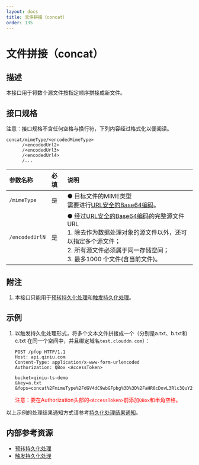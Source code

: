 ```yaml
---
layout: docs
title: 文件拼接（concat）
order: 135
---
```


<a id="concat"></a>
# 文件拼接（concat）

<a id="concat-description"></a>
## 描述

本接口用于将数个源文件按指定顺序拼接成新文件。

<a id="concat-specification"></a>
## 接口规格

注意：接口规格不含任何空格与换行符，下列内容经过格式化以便阅读。  

```
concat/mimeType/<encodedMimeType>
      /<encodedUrl2>
      /<encodedUrl3>
      /<encodedUrl4>
      /...
```

参数名称                | 必填 | 说明
:---------------------- | :--- | :---------------------------------------------------------------
`/mimeType`             | 是   | ● 目标文件的MIME类型<br>需要进行[URL安全的Base64编码][urlsafeBase64Href]。
`/encodedUrlN`          | 是   | ● 经过[URL安全的Base64编码][urlsafeBase64Href]的完整源文件URL<br>1. 除去作为数据处理对象的源文件以外，还可以指定多个源文件；<br>2. 所有源文件必须属于同一存储空间；<br>3. 最多1000 个文件(含当前文件)。

<a id="concat-remarks"></a>
## 附注

1. 本接口只能用于[预转持久化处理][persistentOpsHref]和[触发持久化处理][pfopHref]。

<a id="concat-samples"></a>
## 示例

1. 以触发持久化处理形式，将多个文本文件拼接成一个（分别是a.txt、b.txt和c.txt 在同一个空间中，并且绑定域名`test.clouddn.com`）：  

	```
    POST /pfop HTTP/1.1
    Host: api.qiniu.com
    Content-Type: application/x-www-form-urlencoded
    Authorization: QBox <AccessToken>

    bucket=qiniu-ts-demo
    &key=a.txt
    &fops=concat%2FmimeType%2FdGV4dC9wbGFpbg%3D%3D%2FaHR0cDovL3Rlc3QuY2xvdWRkbi5jb20vYi50eHQ%3D%2FaHR0cDovL3Rlc3QuY2xvdWRkbi5jb20vYy50eHQ%3D%26notifyURL%3Dhttp%3A%2F%2Ffake.com%2Fqiniu%2Fnotify
	```

	<span style="color: red;">注意：要在Authorization头部的`<AccessToken>`前添加`QBox`和半角空格。</span>

以上示例的处理结果通知方式请参考[持久化处理结果通知][pfopNotificationHref]。  

<a id="concat-internal-resources"></a>
## 内部参考资源

- [预转持久化处理][persistentOpsHref]
- [触发持久化处理][pfopHref]

[persistentOpsHref]: http://developer.qiniu.com/docs/v6/api/reference/security/put-policy.html#put-policy-persistent-ops "预转持久化处理"
[pfopHref]:          http://developer.qiniu.com/docs/v6/api/reference/fop/pfop/pfop.html "触发持久化处理"
[pfopNotificationHref]: http://developer.qiniu.com/docs/v6/api/reference/fop/pfop/pfop.html#pfop-notification "持久化处理结果通知"

[urlsafeBase64Href]: http://developer.qiniu.com/docs/v6/api/overview/appendix.html#urlsafe-base64 "URL安全的Base64编码"
